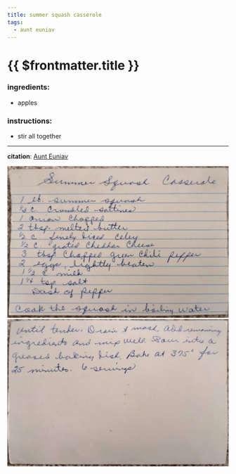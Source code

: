 ```yaml
---
title: summer squash casserole
tags:
  - aunt euniav
---
```


# {{ $frontmatter.title }}

### ingredients:

- <MixologyConversion n="12 cups"/> apples

### instructions:

- stir all together

---

**citation**:
[Aunt Euniav](../README.md)

![image](./image.jpg)
![image2](./image2.jpg)
